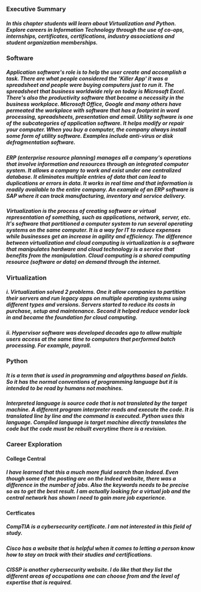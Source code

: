 ### Executive Summary

##### In this chapter students will learn about Virtualization and Python. Explore careers in Information Technology through the use of co-ops, internships, certificates, certifications, industry associations and student organization memberships.

### Software

##### Application software's role is to help the user create and accomplish a task. There are what people considered the 'Killer App' it was a spreadsheet and people were buying computers just to run it. The spreadsheet that business worldwide rely on today is Microsoft Excel. There's also the productivity software that became a necessity in the business workplace. Microsoft Office, Google and many others have permeated the workplace with software that has a footprint in word processing, spreadsheets, presentation and email. Utility software is one of the subcategories of application software. It helps modify or repair your computer. When you buy a computer, the company always install some form of utility software. Examples include anti-virus or disk defragmentation software.

##### ERP (enterprise resource planning) manages all a company's operations that involve information and resources through an integrated computer system. It allows a company to work and exist under one centralized database. It eliminates multiple entries of data that can lead to duplications or errors in data. It works in real time and that information is readily available to the entire company. An example of an ERP software is SAP where it can track manufacturing, inventory and service delivery.

##### Virtualization is the process of creating software or virtual representation of something, such as applications, network, server, etc. It's software that partitioned a computer system to run several operating systems on the same computer. It is a way for IT to reduce expenses while businesses get an increase in agility and efficiency. The difference between virtualization and cloud computing is virtualization is a software that manipulates hardware and cloud technology is a service that benefits from the manipulation. Cloud computing is a shared computing resource (software or data) on demand through the internet.

### Virtualization

##### i. Virtualization solved 2 problems. One it allow companies to partition their servers and run legacy apps on multiple operating systems using different types and versions. Servers started to reduce its costs in purchase, setup and maintenance. Second it helped reduce vendor lock in and became the foundation for cloud computing.

##### ii. Hypervisor software was developed decades ago to allow multiple users access at the same time to computers that performed batch processing. For example, payroll.

### Python

##### It is a term that is used in programming and algoythms based on fields. So it has the normal conventions of programming language but it is intended to be read by humans not machines.

##### Interpreted language is source code that is not translated by the target machine. A different program interpreter reads and execute the code. It is translated line by line and the command is executed. Python uses this language. Compiled language is target machine directly translates the code but the code must be rebuilt everytime there is a revision.

### Career Exploration

#### College Central

##### I have learned that this a much more fluid search than Indeed. Even though some of the posting are on the Indeed website, there was a difference in the number of jobs. Also the keywords needs to be precise so as to get the best result. I am actually looking for a virtual job and the central network has shown I need to gain more job experience.

#### Certficates

##### CompTIA is a cybersecurity certificate. I am not interested in this field of study.

##### Cisco has a website that is helpful when it comes to letting a person know how to stay on track with their studies and certifications. 

##### CISSP is another cybersecurity website. I do like that they list the different areas of occupations one can choose from and the level of expertise that is required.
